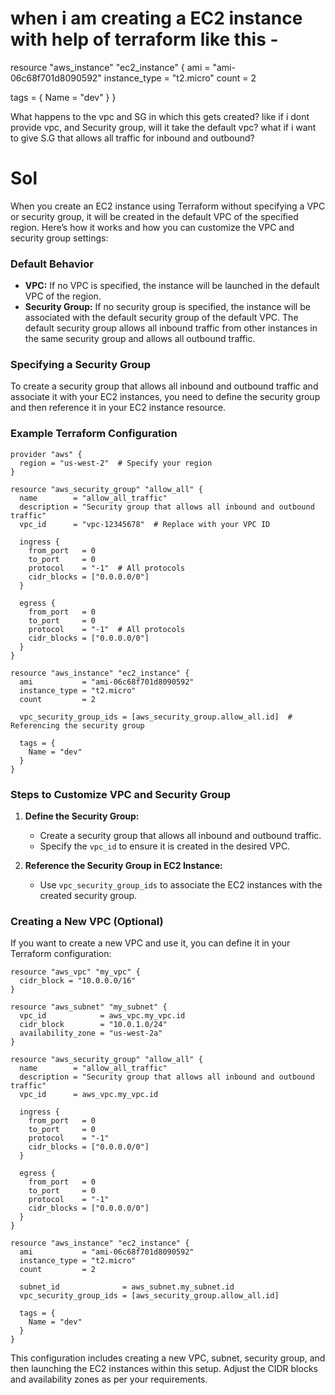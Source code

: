 
# when i am creating a EC2 instance with help of terraform like this - 

resource "aws_instance" "ec2_instance" {
  ami           = "ami-06c68f701d8090592"
  instance_type = "t2.micro"
  count = 2

  tags = {
    Name = "dev"
  }
}

What happens to the vpc and SG in which this gets created? like if i dont provide vpc, and Security group, will it take the default vpc? what if i want to give S.G that allows all traffic for inbound and outbound?

# Sol

When you create an EC2 instance using Terraform without specifying a VPC or security group, it will be created in the default VPC of the specified region. Here’s how it works and how you can customize the VPC and security group settings:

### Default Behavior

- **VPC:** If no VPC is specified, the instance will be launched in the default VPC of the region.
- **Security Group:** If no security group is specified, the instance will be associated with the default security group of the default VPC. The default security group allows all inbound traffic from other instances in the same security group and allows all outbound traffic.

### Specifying a Security Group

To create a security group that allows all inbound and outbound traffic and associate it with your EC2 instances, you need to define the security group and then reference it in your EC2 instance resource.

### Example Terraform Configuration

```hcl
provider "aws" {
  region = "us-west-2"  # Specify your region
}

resource "aws_security_group" "allow_all" {
  name        = "allow_all_traffic"
  description = "Security group that allows all inbound and outbound traffic"
  vpc_id      = "vpc-12345678"  # Replace with your VPC ID

  ingress {
    from_port   = 0
    to_port     = 0
    protocol    = "-1"  # All protocols
    cidr_blocks = ["0.0.0.0/0"]
  }

  egress {
    from_port   = 0
    to_port     = 0
    protocol    = "-1"  # All protocols
    cidr_blocks = ["0.0.0.0/0"]
  }
}

resource "aws_instance" "ec2_instance" {
  ami           = "ami-06c68f701d8090592"
  instance_type = "t2.micro"
  count         = 2

  vpc_security_group_ids = [aws_security_group.allow_all.id]  # Referencing the security group

  tags = {
    Name = "dev"
  }
}
```

### Steps to Customize VPC and Security Group

1. **Define the Security Group:**
   - Create a security group that allows all inbound and outbound traffic.
   - Specify the `vpc_id` to ensure it is created in the desired VPC.

2. **Reference the Security Group in EC2 Instance:**
   - Use `vpc_security_group_ids` to associate the EC2 instances with the created security group.

### Creating a New VPC (Optional)

If you want to create a new VPC and use it, you can define it in your Terraform configuration:

```hcl
resource "aws_vpc" "my_vpc" {
  cidr_block = "10.0.0.0/16"
}

resource "aws_subnet" "my_subnet" {
  vpc_id            = aws_vpc.my_vpc.id
  cidr_block        = "10.0.1.0/24"
  availability_zone = "us-west-2a"
}

resource "aws_security_group" "allow_all" {
  name        = "allow_all_traffic"
  description = "Security group that allows all inbound and outbound traffic"
  vpc_id      = aws_vpc.my_vpc.id

  ingress {
    from_port   = 0
    to_port     = 0
    protocol    = "-1"
    cidr_blocks = ["0.0.0.0/0"]
  }

  egress {
    from_port   = 0
    to_port     = 0
    protocol    = "-1"
    cidr_blocks = ["0.0.0.0/0"]
  }
}

resource "aws_instance" "ec2_instance" {
  ami           = "ami-06c68f701d8090592"
  instance_type = "t2.micro"
  count         = 2

  subnet_id              = aws_subnet.my_subnet.id
  vpc_security_group_ids = [aws_security_group.allow_all.id]

  tags = {
    Name = "dev"
  }
}
```

This configuration includes creating a new VPC, subnet, security group, and then launching the EC2 instances within this setup. Adjust the CIDR blocks and availability zones as per your requirements.